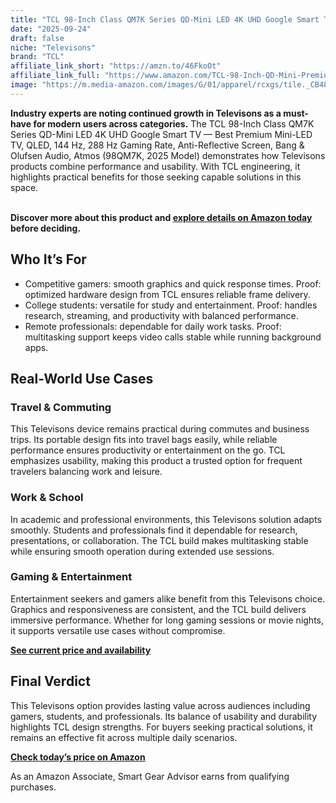 ```yaml
---
title: "TCL 98-Inch Class QM7K Series QD-Mini LED 4K UHD Google Smart TV — Best Premium Mini-LED TV, QLED, 144 Hz, 288 Hz Gaming Rate, Anti-Reflective Screen, Bang & Olufsen Audio, Atmos (98QM7K, 2025 Model)"
date: "2025-09-24"
draft: false
niche: "Televisons"
brand: "TCL"
affiliate_link_short: "https://amzn.to/46FkoOt"
affiliate_link_full: "https://www.amazon.com/TCL-98-Inch-QD-Mini-Premium-Mini-LED/dp/B0DVWW66H7?crid=3SP5OWJW7SQQI&dib=eyJ2IjoiMSJ9.-PUo8Y6Jo9J5AxYXpYbr9n8El09d12ITNu1ak36KiAX_eDcyhuOjlCC5nxEH5f_5couwG7izh8CIiCKhz_SDJg0KDn3TJHKZgyWu9DtuQTVOuPd54HdPN02rWvH_j8u1HK-lurqxbyDcj0UNKheNGfER9EK7X4NIU_tg2-KTnqn6nNaa7Nm4tCK5ahshSv4ilTLzC6QJSvgYBOGL3Tf3h1h9XB4TR45KWWwaicLfRgg.HaL7-xI9OHeiay9jBBSuH0X6vcvia9cOZfhBOzy3-zM&dib_tag=se&keywords=television&qid=1758673878&refinements=p_72%3A1248879011&rnid=1248877011&sprefix=television%2Caps%2C138&sr=8-20&th=1&linkCode=ll1&tag=ironwooddigit-20&linkId=98978b7b1bdf16fcedbad977b1bc3acd&language=en_US&ref_=as_li_ss_tl"
image: "https://m.media-amazon.com/images/G/01/apparel/rcxgs/tile._CB483369110_.gif"
---
```


<p><strong>Industry experts are noting continued growth in Televisons as a must-have for modern users across categories.</strong> The TCL 98-Inch Class QM7K Series QD-Mini LED 4K UHD Google Smart TV — Best Premium Mini-LED TV, QLED, 144 Hz, 288 Hz Gaming Rate, Anti-Reflective Screen, Bang & Olufsen Audio, Atmos (98QM7K, 2025 Model) demonstrates how Televisons products combine performance and usability. With TCL engineering, it highlights practical benefits for those seeking capable solutions in this space.</p>
<br>
<strong>Discover more about this product and <a href="https://amzn.to/46FkoOt" rel="nofollow sponsored">explore details on Amazon today</a> before deciding.</strong>
<br>

<h2>Who It’s For</h2>
<ul>
  <li>Competitive gamers: smooth graphics and quick response times. Proof: optimized hardware design from TCL ensures reliable frame delivery.</li>
  <li>College students: versatile for study and entertainment. Proof: handles research, streaming, and productivity with balanced performance.</li>
  <li>Remote professionals: dependable for daily work tasks. Proof: multitasking support keeps video calls stable while running background apps.</li>
</ul>

<h2>Real-World Use Cases</h2>

<h3>Travel & Commuting</h3>
<p>This Televisons device remains practical during commutes and business trips. Its portable design fits into travel bags easily, while reliable performance ensures productivity or entertainment on the go. TCL emphasizes usability, making this product a trusted option for frequent travelers balancing work and leisure.</p>

<h3>Work & School</h3>
<p>In academic and professional environments, this Televisons solution adapts smoothly. Students and professionals find it dependable for research, presentations, or collaboration. The TCL build makes multitasking stable while ensuring smooth operation during extended use sessions.</p>

<h3>Gaming & Entertainment</h3>
<p>Entertainment seekers and gamers alike benefit from this Televisons choice. Graphics and responsiveness are consistent, and the TCL build delivers immersive performance. Whether for long gaming sessions or movie nights, it supports versatile use cases without compromise.</p>

<p><strong><a href="https://amzn.to/46FkoOt" rel="nofollow sponsored">See current price and availability</a></strong></p>

<h2>Final Verdict</h2>
<p>This Televisons option provides lasting value across audiences including gamers, students, and professionals. Its balance of usability and durability highlights TCL design strengths. For buyers seeking practical solutions, it remains an effective fit across multiple daily scenarios.</p>

<p><strong><a href="https://amzn.to/46FkoOt" rel="nofollow sponsored">Check today’s price on Amazon</a></strong></p>

<p>As an Amazon Associate, Smart Gear Advisor earns from qualifying purchases.</p>
